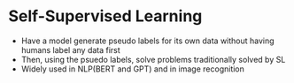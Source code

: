 # Self-Supervised Learning

- Have a model generate pseudo labels for its own data without having humans label any data first
- Then, using the psuedo labels, solve problems traditionally solved by SL
- Widely used in NLP(BERT and GPT) and in image recognition 